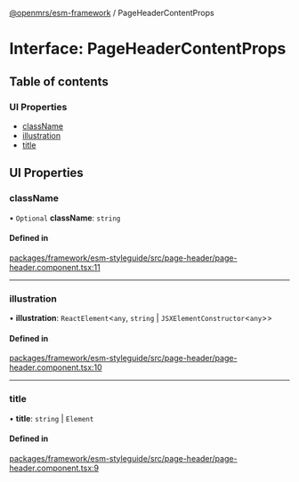 [@openmrs/esm-framework](../API.md) / PageHeaderContentProps

# Interface: PageHeaderContentProps

## Table of contents

### UI Properties

- [className](PageHeaderContentProps.md#classname)
- [illustration](PageHeaderContentProps.md#illustration)
- [title](PageHeaderContentProps.md#title)

## UI Properties

### className

• `Optional` **className**: `string`

#### Defined in

[packages/framework/esm-styleguide/src/page-header/page-header.component.tsx:11](https://github.com/its-kios09/openmrs-esm-core/blob/main/packages/framework/esm-styleguide/src/page-header/page-header.component.tsx#L11)

___

### illustration

• **illustration**: `ReactElement`<`any`, `string` \| `JSXElementConstructor`<`any`\>\>

#### Defined in

[packages/framework/esm-styleguide/src/page-header/page-header.component.tsx:10](https://github.com/its-kios09/openmrs-esm-core/blob/main/packages/framework/esm-styleguide/src/page-header/page-header.component.tsx#L10)

___

### title

• **title**: `string` \| `Element`

#### Defined in

[packages/framework/esm-styleguide/src/page-header/page-header.component.tsx:9](https://github.com/its-kios09/openmrs-esm-core/blob/main/packages/framework/esm-styleguide/src/page-header/page-header.component.tsx#L9)
